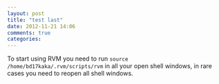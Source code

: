 ```yaml
---
layout: post
title: "test last"
date: 2012-11-21 14:06
comments: true
categories: 
---
```

 To start using RVM you need to run `source /home/bd17kaka/.rvm/scripts/rvm`
    in all your open shell windows, in rare cases you need to reopen all shell windows.
